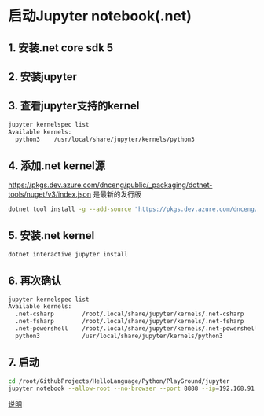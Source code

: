 # 启动Jupyter notebook(.net)

## 1. 安装.net core sdk 5

## 2. 安装jupyter

## 3. 查看jupyter支持的kernel

```bash
jupyter kernelspec list
Available kernels:
  python3    /usr/local/share/jupyter/kernels/python3
```

## 4. 添加.net kernel源

<https://pkgs.dev.azure.com/dnceng/public/_packaging/dotnet-tools/nuget/v3/index.json> 是最新的发行版

```bash
dotnet tool install -g --add-source "https://pkgs.dev.azure.com/dnceng/public/_packaging/dotnet-tools/nuget/v3/index.json" Microsoft.dotnet-interactive
```

## 5. 安装.net kernel

```bash
dotnet interactive jupyter install
```

## 6. 再次确认

```bash
jupyter kernelspec list
Available kernels:
  .net-csharp        /root/.local/share/jupyter/kernels/.net-csharp
  .net-fsharp        /root/.local/share/jupyter/kernels/.net-fsharp
  .net-powershell    /root/.local/share/jupyter/kernels/.net-powershell
  python3            /usr/local/share/jupyter/kernels/python3
```

## 7. 启动

```bash
cd /root/GithubProjects/HelloLanguage/Python/PlayGround/jupyter
jupyter notebook --allow-root --no-browser --port 8888 --ip=192.168.91.223
```

[说明](https://github.com/dotnet/interactive/blob/main/docs/NotebookswithJupyter.md)
